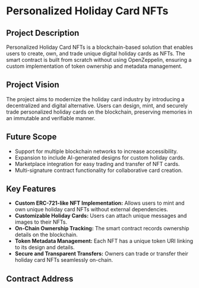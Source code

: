 # Personalized Holiday Card NFTs

## Project Description
Personalized Holiday Card NFTs is a blockchain-based solution that enables users to create, own, and trade unique digital holiday cards as NFTs. The smart contract is built from scratch without using OpenZeppelin, ensuring a custom implementation of token ownership and metadata management.

## Project Vision
The project aims to modernize the holiday card industry by introducing a decentralized and digital alternative. Users can design, mint, and securely trade personalized holiday cards on the blockchain, preserving memories in an immutable and verifiable manner.

## Future Scope
- Support for multiple blockchain networks to increase accessibility.
- Expansion to include AI-generated designs for custom holiday cards.
- Marketplace integration for easy trading and transfer of NFT cards.
- Multi-signature contract functionality for collaborative card creation.

## Key Features
- **Custom ERC-721-like NFT Implementation:** Allows users to mint and own unique holiday card NFTs without external dependencies.
- **Customizable Holiday Cards:** Users can attach unique messages and images to their NFTs.
- **On-Chain Ownership Tracking:** The smart contract records ownership details on the blockchain.
- **Token Metadata Management:** Each NFT has a unique token URI linking to its design and details.
- **Secure and Transparent Transfers:** Owners can trade or transfer their holiday card NFTs seamlessly on-chain.

## Contract Address

